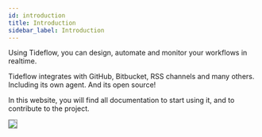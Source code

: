 ```yaml
---
id: introduction
title: Introduction
sidebar_label: Introduction
---
```


Using Tideflow, you can design, automate and monitor your workflows in realtime.

Tideflow integrates with GitHub, Bitbucket, RSS channels and many others.
Including its own agent. And its open source!

In this website, you will find all documentation to start using it, and to
contribute to the project.

<img src="https://raw.githubusercontent.com/tideflow-io/tideflow-website/master/website/static/img/D43dLHRXsAIwXDs.jpg" style="border:1px solid gray;">